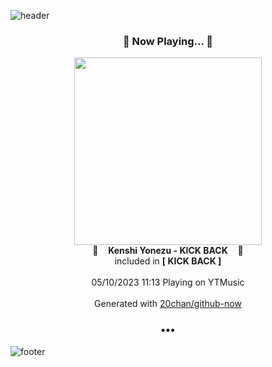 ![header](https://capsule-render.vercel.app/api?type=wave&height=170&section=header&fontColor=090707&fontAlignX=45&fontAlignY=65&fontSize=100)

<h3 align="center">🎵 Now Playing... 🎵</h3>
<p align="center">
  <a href="https://music.youtube.com/watch?v=NMA_isZYsYQ">
    <img width="300" src="https://lh3.googleusercontent.com/NzNwvpFBVqnTcsoC68ryZidkX9c0e6yH0g5txpIpHIRT95iyK9KfEgIDWURm0NhVCqrDskVWEtsPCLZP">
  </a>
  <br>
  🎵&nbsp&nbsp&nbsp <b>Kenshi Yonezu - KICK BACK</b> &nbsp&nbsp&nbsp🎵
  <br>
  included in <b>[ KICK BACK ]</b>
  
  <br />
  <br />
  05/10/2023 11:13 Playing on YTMusic
  <br />
  <br />
  Generated with <a href="https://github.com/20chan/github-now">20chan/github-now</a>
</p>

<h3 align="center">•••</h3>

![footer](https://capsule-render.vercel.app/api?type=wave&height=150&section=footer)
